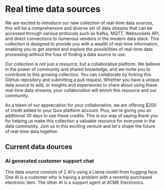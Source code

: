 # Real time data sources

We are excited to introduce our new collection of real-time data sources, this will be a comprehensive and diverse set of data streams that can be accessed through various protocols such as Kafka, MQTT, Websockets API, and direct connections to numerous vendors in the modern data stack. This collection is designed to provide you with a wealth of real-time information, enabling you to get started and explore the possibilities of real-time data processing without the fuss of finding a data source to use.

Our collection is not just a resource, but a collaborative platform. We believe in the power of community and shared knowledge, and we invite you to contribute to this growing collection. You can collaborate by forking this GitHub repository and submitting a pull request. Whether you have a unique data source to add, or insights and experiences to share about using these real-time data streams, your collaboration will enrich this resource and our community.

As a token of our appreciation for your collaboration, we are offering $200 of credit added to your Quix platform account. Plus, we're giving you an additional 30 days to use these credits. This is our way of saying thank you for helping us make this collection a valuable resource for everyone in the data community. Join us in this exciting venture and let's shape the future of real-time data together.

## Current data dources

### AI generated customer support chat

This data source consists of 2 AI's using a Llama model from hugging face. 
One AI is a customer who is having a problem with a recently purchased electronic item.
The other AI is a support agent at ACME Electronics.
